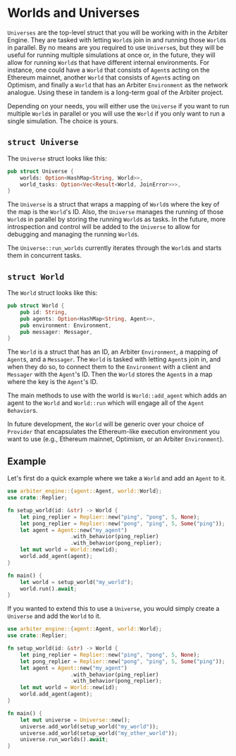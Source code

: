 # Worlds and Universes
`Universes` are the top-level struct that you will be working with in the Arbiter Engine.
They are tasked with letting `World`s join in and running those `World`s in parallel.
By no means are you required to use `Universe`s, but they will be useful for running multiple simulations at once or, in the future, they will allow for running `World`s that have different internal environments.
For instance, one could have a `World` that consists of `Agent`s acting on the Ethereum mainnet, another `World` that consists of `Agent`s acting on Optimism, and finally a `World` that has an Arbiter `Environment` as the network analogue.
Using these in tandem is a long-term goal of the Arbiter project.

Depending on your needs, you will either use the `Universe` if you want to run multiple `World`s in parallel or you will use the `World` if you only want to run a single simulation.
The choice is yours.

## `struct Universe`
The `Universe` struct looks like this:
```rust
pub struct Universe {
    worlds: Option<HashMap<String, World>>,
    world_tasks: Option<Vec<Result<World, JoinError>>>,
}
```
The `Universe` is a struct that wraps a mapping of `World`s where the key of the map is the `World`'s ID.
Also, the `Universe` manages the running of those `World`s in parallel by storing the running `World`s as tasks.
In the future, more introspection and control will be added to the `Universe` to allow for debugging and managing the running `World`s.

The `Universe::run_worlds` currently iterates through the `World`s and starts them in concurrent tasks.

## `struct World`
The `World` struct looks like this:
```rust
pub struct World {
    pub id: String,
    pub agents: Option<HashMap<String, Agent>>,
    pub environment: Environment,
    pub messager: Messager,
}
```
The `World` is a struct that has an ID, an Arbiter `Environment`, a mapping of `Agent`s, and a `Messager`.
The `World` is tasked with letting `Agent`s join in, and when they do so, to connect them to the `Environment` with a client and `Messager` with the `Agent`'s ID.
Then the `World` stores the `Agent`s in a map where the key is the `Agent`'s ID.

The main methods to use with the world is `World::add_agent` which adds an agent to the `World` and `World::run` which will engage all of the `Agent` `Behavior`s.

In future development, the `World` will be generic over your choice of `Provider` that encapsulates the Ethereum-like execution environment you want to use (e.g., Ethereum mainnet, Optimism, or an Arbiter `Environment`).

## Example
Let's first do a quick example where we take a `World` and add an `Agent` to it.
```rust
use arbiter_engine::{agent::Agent, world::World};
use crate::Replier;

fn setup_world(id: &str) -> World {
    let ping_replier = Replier::new("ping", "pong", 5, None);
    let pong_replier = Replier::new("pong", "ping", 5, Some("ping"));
    let agent = Agent::new("my_agent")
                    .with_behavior(ping_replier)
                    .with_behavior(pong_replier);
    let mut world = World::new(id);
    world.add_agent(agent);
}

fn main() {
    let world = setup_world("my_world");
    world.run().await;
}
```
If you wanted to extend this to use a `Universe`, you would simply create a `Universe` and add the `World` to it.
```rust
use arbiter_engine::{agent::Agent, world::World};
use crate::Replier;

fn setup_world(id: &str) -> World {
    let ping_replier = Replier::new("ping", "pong", 5, None);
    let pong_replier = Replier::new("pong", "ping", 5, Some("ping"));
    let agent = Agent::new("my_agent")
                    .with_behavior(ping_replier)
                    .with_behavior(pong_replier);
    let mut world = World::new(id);
    world.add_agent(agent);
}

fn main() {
    let mut universe = Universe::new();
    universe.add_world(setup_world("my_world"));
    universe.add_world(setup_world("my_other_world"));
    universe.run_worlds().await;
}
```